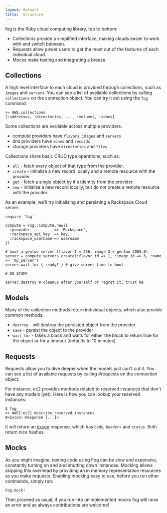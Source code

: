 ```yaml
---
layout: default
title:  Structure
---
```


fog is the Ruby cloud computing library, top to bottom:

* Collections provide a simplified interface, making clouds easier to work with and switch between.
* Requests allow power users to get the most out of the features of each individual cloud.
* Mocks make testing and integrating a breeze.

## Collections

A high level interface to each cloud is provided through collections, such as `images` and `servers`.
You can see a list of available collections by calling `collections` on the connection object. You can try it out using the `fog` command:

    >> AWS.collections
    [:addresses, :directories, ..., :volumes, :zones]

Some collections are available across multiple providers:

* compute providers have `flavors`, `images` and `servers`
* dns providers have `zones` and `records`
* storage providers have `directories` and `files`

Collections share basic CRUD type operations, such as:
* `all` - fetch every object of that type from the provider.
* `create` - initialize a new record locally and a remote resource with the provider.
* `get` - fetch a single object by it's identity from the provider.
* `new` - initialize a new record locally, but do not create a remote resource with the provider.

As an example, we'll try initializing and persisting a Rackspace Cloud server:

    require 'fog'

    compute = Fog::Compute.new({
      :provider           => 'Rackspace',
      :rackspace_api_key  => key,
      :rackspace_username => username
    })

    # boot a gentoo server (flavor 1 = 256, image 3 = gentoo 2008.0)
    server = compute.servers.create(:flavor_id => 1, :image_id => 3, :name => 'my_server')
    server.wait_for { ready? } # give server time to boot

    # DO STUFF

    server.destroy # cleanup after yourself or regret it, trust me

## Models

Many of the collection methods return individual objects, which also provide common methods:
* `destroy` - will destroy the persisted object from the provider
* `save` - persist the object to the provider
* `wait_for` - takes a block and waits for either the block to return true for the object or for a timeout (defaults to 10 minutes)

## Requests

Requests allow you to dive deeper when the models just can't cut it.
You can see a list of available requests by calling #requests on the connection object.

For instance, ec2 provides methods related to reserved instances that don't have any models (yet). Here is how you can lookup your reserved instances:

    $ fog
    >> AWS[:ec2].describe_reserved_instances
    #<Excon::Response [...]>

It will return an [excon](http://github.com/geemus/excon) response, which has `body`, `headers` and `status`. Both return nice hashes.

## Mocks

As you might imagine, testing code using Fog can be slow and expensive, constantly turning on and and shutting down instances.
Mocking allows skipping this overhead by providing an in memory representation resources as you make requests.
Enabling mocking easy to use, before you run other commands, simply run:

    Fog.mock!

Then proceed as usual, if you run into unimplemented mocks fog will raise an error and as always contributions are welcome!
